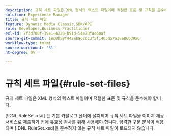 ```yaml
---
description: 규칙 세트 파일은 XML 형식의 텍스트 파일이며 적절한 표준 및 규칙을 준수해야 합니다.
solution: Experience Manager
title: 규칙 세트 파일
feature: Dynamic Media Classic,SDK/API
role: Developer,Business Practitioner
exl-id: 7f3d700f-1941-4220-b91d-54e78fae6aaf
source-git-commit: 1ec8b59f442eb96c6c3f5f1405d57a38a86bd056
workflow-type: tm+mt
source-wordcount: '81'
ht-degree: 0%

---
```


# 규칙 세트 파일{#rule-set-files}

규칙 세트 파일은 XML 형식의 텍스트 파일이며 적절한 표준 및 규칙을 준수해야 합니다.

[!DNL RuleSet.xsd] 는 기본 카탈로그 폴더에 설치되며 규칙 세트 파일을 이미지 제공 서비스로 제출하기 전에 유효성 검사를 위해 사용해야 합니다. 엄격한 구문 분석이 적용되며 [!DNL RuleSet.xsd]을 준수하지 않는 규칙 세트 파일이 로드되지 않습니다.
